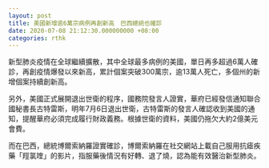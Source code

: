 ```yaml
---
layout: post
title: 美國新增逾6萬宗病例再創新高　巴西總統也確診
date: 2020-07-08 21:12:30.000000000 +08:00
categories: rthk
---
```


新型肺炎疫情在全球繼續擴散，其中全球最多病例的美國，單日再多超過6萬人確診，再創疫情爆發以來新高，累計個案突破300萬宗，逾13萬人死亡，多個州的新增個案持續創新高。

另外，美國正式展開退出世衛的程序，國務院發言人證實，華府已經發信通知聯合國秘書長古特雷斯，明年7月6日退出世衛，古特雷斯的發言人確認收到美國的通知，提醒華府必須完成履行財政義務。根據世衛的資料，美國仍拖欠大約2億美元會費。

而在巴西，總統博爾索納羅證實確診，博爾索納羅在社交網站上載自己服用抗瘧疾藥「羥氯喹」的影片，指服藥後情況有好轉、退了燒，認為能有效醫治新型肺炎。
